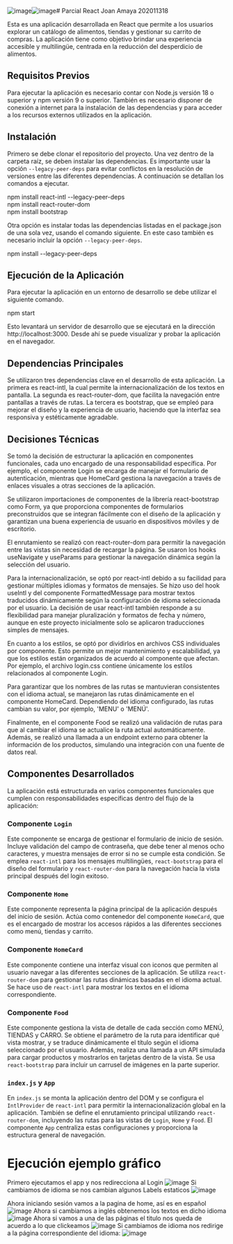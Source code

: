 ![image](https://github.com/user-attachments/assets/fd3d88df-0fd3-403f-a90e-2af6d4ca7091)![image](https://github.com/user-attachments/assets/538caea8-cf97-48df-9fad-7ffe579134f3)# Parcial React Joan Amaya 202011318

Esta es una aplicación desarrollada en React que permite a los usuarios explorar un catálogo de alimentos, tiendas y gestionar su carrito de compras. La aplicación tiene como objetivo brindar una experiencia accesible y multilingüe, centrada en la reducción del desperdicio de alimentos.

## Requisitos Previos

Para ejecutar la aplicación es necesario contar con Node.js versión 18 o superior y npm versión 9 o superior. También es necesario disponer de conexión a internet para la instalación de las dependencias y para acceder a los recursos externos utilizados en la aplicación.

## Instalación

Primero se debe clonar el repositorio del proyecto. Una vez dentro de la carpeta raíz, se deben instalar las dependencias. Es importante usar la opción `--legacy-peer-deps` para evitar conflictos en la resolución de versiones entre las diferentes dependencias. A continuación se detallan los comandos a ejecutar.

npm install react-intl --legacy-peer-deps  
npm install react-router-dom  
npm install bootstrap  

Otra opción es instalar todas las dependencias listadas en el package.json de una sola vez, usando el comando siguiente. En este caso también es necesario incluir la opción `--legacy-peer-deps`.

npm install --legacy-peer-deps

## Ejecución de la Aplicación

Para ejecutar la aplicación en un entorno de desarrollo se debe utilizar el siguiente comando.

npm start

Esto levantará un servidor de desarrollo que se ejecutará en la dirección http://localhost:3000. Desde ahí se puede visualizar y probar la aplicación en el navegador.

## Dependencias Principales

Se utilizaron tres dependencias clave en el desarrollo de esta aplicación. La primera es react-intl, la cual permite la internacionalización de los textos en pantalla. La segunda es react-router-dom, que facilita la navegación entre pantallas a través de rutas. La tercera es bootstrap, que se empleó para mejorar el diseño y la experiencia de usuario, haciendo que la interfaz sea responsiva y estéticamente agradable.

## Decisiones Técnicas

Se tomó la decisión de estructurar la aplicación en componentes funcionales, cada uno encargado de una responsabilidad específica. Por ejemplo, el componente Login se encarga de manejar el formulario de autenticación, mientras que HomeCard gestiona la navegación a través de enlaces visuales a otras secciones de la aplicación.

Se utilizaron importaciones de componentes de la librería react-bootstrap como Form, ya que proporciona componentes de formularios preconstruidos que se integran fácilmente con el diseño de la aplicación y garantizan una buena experiencia de usuario en dispositivos móviles y de escritorio.

El enrutamiento se realizó con react-router-dom para permitir la navegación entre las vistas sin necesidad de recargar la página. Se usaron los hooks useNavigate y useParams para gestionar la navegación dinámica según la selección del usuario.

Para la internacionalización, se optó por react-intl debido a su facilidad para gestionar múltiples idiomas y formatos de mensajes. Se hizo uso del hook useIntl y del componente FormattedMessage para mostrar textos traducidos dinámicamente según la configuración de idioma seleccionada por el usuario. La decisión de usar react-intl también responde a su flexibilidad para manejar pluralización y formatos de fecha y número, aunque en este proyecto inicialmente solo se aplicaron traducciones simples de mensajes.

En cuanto a los estilos, se optó por dividirlos en archivos CSS individuales por componente. Esto permite un mejor mantenimiento y escalabilidad, ya que los estilos están organizados de acuerdo al componente que afectan. Por ejemplo, el archivo login.css contiene únicamente los estilos relacionados al componente Login.

Para garantizar que los nombres de las rutas se mantuvieran consistentes con el idioma actual, se manejaron las rutas dinámicamente en el componente HomeCard. Dependiendo del idioma configurado, las rutas cambian su valor, por ejemplo, 'MENU' o 'MENÚ'.

Finalmente, en el componente Food se realizó una validación de rutas para que al cambiar el idioma se actualice la ruta actual automáticamente. Además, se realizó una llamada a un endpoint externo para obtener la información de los productos, simulando una integración con una fuente de datos real.

## Componentes Desarrollados

La aplicación está estructurada en varios componentes funcionales que cumplen con responsabilidades específicas dentro del flujo de la aplicación:

### Componente `Login`

Este componente se encarga de gestionar el formulario de inicio de sesión. Incluye validación del campo de contraseña, que debe tener al menos ocho caracteres, y muestra mensajes de error si no se cumple esta condición. Se emplea `react-intl` para los mensajes multilingües, `react-bootstrap` para el diseño del formulario y `react-router-dom` para la navegación hacia la vista principal después del login exitoso.

### Componente `Home`

Este componente representa la página principal de la aplicación después del inicio de sesión. Actúa como contenedor del componente `HomeCard`, que es el encargado de mostrar los accesos rápidos a las diferentes secciones como menú, tiendas y carrito.

### Componente `HomeCard`

Este componente contiene una interfaz visual con iconos que permiten al usuario navegar a las diferentes secciones de la aplicación. Se utiliza `react-router-dom` para gestionar las rutas dinámicas basadas en el idioma actual. Se hace uso de `react-intl` para mostrar los textos en el idioma correspondiente.

### Componente `Food`

Este componente gestiona la vista de detalle de cada sección como MENÚ, TIENDAS y CARRO. Se obtiene el parámetro de la ruta para identificar qué vista mostrar, y se traduce dinámicamente el título según el idioma seleccionado por el usuario. Además, realiza una llamada a un API simulada para cargar productos y mostrarlos en tarjetas dentro de la vista. Se usa `react-bootstrap` para incluir un carrusel de imágenes en la parte superior.

### `index.js` y `App`

En `index.js` se monta la aplicación dentro del DOM y se configura el `IntlProvider` de `react-intl` para permitir la internacionalización global en la aplicación. También se define el enrutamiento principal utilizando `react-router-dom`, incluyendo las rutas para las vistas de `Login`, `Home` y `Food`. El componente `App` centraliza estas configuraciones y proporciona la estructura general de navegación.

# Ejecución ejemplo gráfico
Primero ejecutamos el app y nos redirecciona al Login
![image](https://github.com/user-attachments/assets/c8fe5757-c568-4db2-b67a-8a45db99b716)
Si cambiamos de idioma se nos cambian algunos Labels estaticos
![image](https://github.com/user-attachments/assets/2192f788-4465-4312-a612-ad6c894b50b1)

Ahora iniciando sesión vamos a la pagina de home, así es en español
![image](https://github.com/user-attachments/assets/01a6073f-e20d-4d5c-a7de-bacb7b8ce001)
Ahora si cambiamos a inglés obtenemos los textos en dicho idioma 
![image](https://github.com/user-attachments/assets/8d87c959-bab5-4796-9c3b-cd821fee1ab4)
Ahora si vamos a una de las páginas el titulo nos queda de acuerdo a lo que clickeamos
![image](https://github.com/user-attachments/assets/2a80e560-bd71-49c7-8df2-524bc101c13b)
Si cambiamos de idioma nos redirige a la página correspondiente del idioma:
![image](https://github.com/user-attachments/assets/8acb4296-d97a-4407-a391-7fff295d749a)











